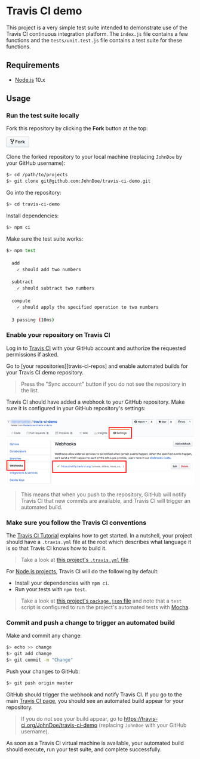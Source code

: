 # Travis CI demo

This project is a very simple test suite intended to demonstrate use of the Travis CI continuous integration platform.
The `index.js` file contains a few functions and the `tests/unit.test.js` file contains a test suite for these functions.

<!-- START doctoc -->
<!-- END doctoc -->





## Requirements

* [Node.js][node] 10.x





## Usage



### Run the test suite locally

Fork this repository by clicking the **Fork** button at the top:

![Fork](images/fork.png)

Clone the forked repository to your local machine
(replacing `JohnDoe` by your GitHub username):

```bash
$> cd /path/to/projects
$> git clone git@github.com:JohnDoe/travis-ci-demo.git
```

Go into the repository:

```bash
$> cd travis-ci-demo
```

Install dependencies:

```bash
$> npm ci
```

Make sure the test suite works:

```bash
$> npm test

  add
    ✓ should add two numbers

  subtract
    ✓ should subtract two numbers

  compute
    ✓ should apply the specified operation to two numbers

  3 passing (10ms)
```



### Enable your repository on Travis CI

Log in to [Travis CI][travis-ci] with your GitHub account
and authorize the requested permissions if asked.

Go to [your repositories][travis-ci-repos] and enable automated builds for your Travis CI demo repository.

> Press the "Sync account" button if you do not see the repository in the list.

Travis CI should have added a webhook to your GitHub repository.
Make sure it is configured in your GitHub repository's settings:

![Travis CI GitHub Webhook](images/travis-webhook.png)

> This means that when you push to the repository,
> GitHub will notify Travis CI that new commits are available,
> and Travis CI will trigger an automated build.

### Make sure you follow the Travis CI conventions

The [Travis CI Tutorial][travis-ci-tutorial] explains how to get started.
In a nutshell, your project should have a `.travis.yml` file at the root which describes what language it is so that Travis CI knows how to build it.

> Take a look at [this project's `.travis.yml` file](.travis.yml).

For [Node.js projects][node], Travis CI will do the following by default:

* Install your dependencies with `npm ci`.
* Run your tests with `npm test`.

> Take a look at [this project's `package.json` file](package.json)
> and note that a `test` script is configured to run the project's automated tests with [Mocha][mocha].



### Commit and push a change to trigger an automated build

Make and commit any change:

```bash
$> echo >> change
$> git add change
$> git commit -m "Change"
```

Push your changes to GitHub:

```bash
$> git push origin master
```

GitHub should trigger the webhook and notify Travis CI.
If you go to the main [Travis CI page][travis-ci],
you should see an automated build appear for your repository.

> If you do not see your build appear,
> go to https://travis-ci.org/JohnDoe/travis-ci-demo
> (replacing `JohnDoe` with your GitHub username).

As soon as a Travis CI virtual machine is available,
your automated build should execute, run your test suite, and complete successfully.





[mocha]: https://mochajs.org
[node]: https://nodejs.org
[travis-ci]: https://travis-ci.org
[travis-ci-node]: https://docs.travis-ci.com/user/languages/javascript-with-nodejs/
[tracis-ci-repos]: https://travis-ci.org/account/repositories
[travis-ci-tutorial]: https://docs.travis-ci.com/user/tutorial/
